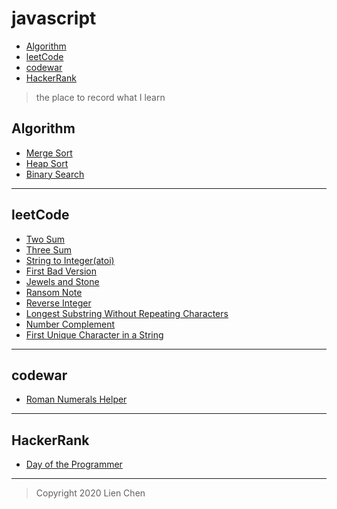 # javascript
- [Algorithm](#Algorithm)
- [leetCode](#leetCode)
- [codewar](#codewar)
- [HackerRank](#hackerRank)

> the place to record what I learn

## Algorithm
* [Merge Sort](https://github.com/screenleon/javascript/blob/master/algorithm/Merge_Sort.js)
* [Heap Sort](https://github.com/screenleon/javascript/blob/master/algorithm/Heap_Sort.js)
* [Binary Search](https://github.com/screenleon/javascript/blob/master/algorithm/Binary_Search.js)

---
## leetCode
* [Two Sum](https://github.com/screenleon/javascript/blob/master/CodeForLearn/Hash_Table_for_Two_Sum.js)
* [Three Sum](https://github.com/screenleon/javascript/blob/master/CodeForLearn/Three_Sum.js)
* [String to Integer(atoi)](https://github.com/screenleon/javascript/blob/master/CodeForLearn/Strubg_to_Integer(atoi).js)
* [First Bad Version](https://github.com/screenleon/javascript/blob/master/CodeForLearn/First_Bad_Version.js)
* [Jewels and Stone](https://github.com/screenleon/javascript/blob/master/CodeForLearn/Jewels_and_Stone.js)
* [Ransom Note](https://github.com/screenleon/javascript/blob/master/CodeForLearn/Ransom_Note.js)
* [Reverse Integer](https://github.com/screenleon/javascript/blob/master/CodeForLearn/Reverse_Integer.js)
* [Longest Substring Without Repeating Characters](https://github.com/screenleon/javascript/blob/master/CodeForLearn/Longest_Substring_Without_Repeating_Characters.js)
* [Number Complement](https://github.com/screenleon/javascript/blob/master/CodeForLearn/Number_Complement.js)
* [First Unique Character in a String](https://github.com/screenleon/javascript/blob/master/CodeForLearn/First_Unique_Character_in_a_String.js)

---
## codewar
* [Roman Numerals Helper](https://github.com/screenleon/javascript/blob/master/CodeForLearn/Roman_Numerals_Helper.js)

---
## HackerRank
* [Day of the Programmer](https://github.com/screenleon/javascript/blob/master/CodeForLearn/Day_of_the_Programmer.js)

---
> Copyright 2020 Lien Chen
